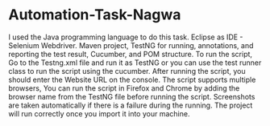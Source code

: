 # Automation-Task-Nagwa
I used the Java programming language to do this task.
Eclipse as IDE - Selenium Webdriver.
Maven project, TestNG for running, annotations, and reporting the test result, Cucumber, and POM structure.
To run the script, Go to the Testng.xml file and run it as TestNG or you can use the test runner class to run the script using the cucumber.
After running the script, you should enter the Website URL on the console.
The script supports multiple browsers, You can run the script in Firefox and Chrome by adding the browser name from the TestNG file before running the script.
Screenshots are taken automatically if there is a failure during the running.
The project will run correctly once you import it into your machine.

